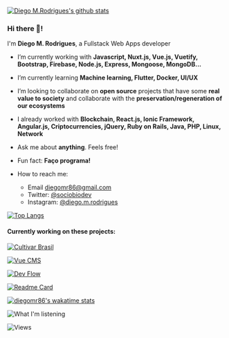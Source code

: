 [![Diego M.Rodrigues's github stats](https://github-readme-stats.vercel.app/api?username=diegomr86&include_all_commits=true&count_private=true&show_icons=true&line_height=20&theme=dark)](https://github.com/anuraghazra/github-readme-stats)

### Hi there 👋!

I'm **Diego M. Rodrigues**, a Fullstack Web Apps developer

- I’m currently working with **Javascript, Nuxt.js, Vue.js, Vuetify, Bootstrap, Firebase, Node.js, Express, Mongoose, MongoDB...**
  
- I’m currently learning **Machine learning, Flutter, Docker, UI/UX**
- I’m looking to collaborate on **open source** projects that have some **real value to society** and collaborate with the **preservation/regeneration of our ecosystems**
- I already worked with **Blockchain, React.js, Ionic Framework, Angular.js, Criptocurrencies, jQuery, Ruby on Rails, Java, PHP, Linux, Network**
- Ask me about **anything**. Feels free!
- Fun fact: **Faço programa!**
- How to reach me: 
  - Email [diegomr86@gmail.com](mailto:diegomr86@gmail.com)
  - Twitter: [@sociobiodev](https://twitter.com/sociobiodev)
  - Instagram: [@diego.m.rodrigues](https://www.instagram.com/diego.m.rodrigues/)

[![Top Langs](https://github-readme-stats.vercel.app/api/top-langs/?username=diegomr86&langs_count=8&theme=dark)](https://github.com/anuraghazra/github-readme-stats)

#### Currently working on these projects:

[![Cultivar Brasil](https://github-readme-stats.vercel.app/api/pin/?username=diegomr86&repo=cultivar&theme=dark)](https://www.cultivarbrasil.com)

[![Vue CMS](https://github-readme-stats.vercel.app/api/pin/?username=diegomr86&repo=vue-cms&theme=dark)](https://github.com/diegomr86/vue-cms)

[![Dev Flow](https://github-readme-stats.vercel.app/api/pin/?username=terrakrya&repo=dev-flow&theme=dark)](https://github.com/terrakryadiegormr86/dev-flow)

[![Readme Card](https://github-readme-stats.vercel.app/api/pin/?username=squad-on&repo=tekoa&theme=dark)](https://tekoa.terrakrya.com/)

[![diegomr86's wakatime stats](https://github-readme-stats.vercel.app/api/wakatime?username=diegomr86)](https://github.com/anuraghazra/github-readme-stats)

![What I'm listening](https://spotify-recently-played-readme.vercel.app/api?user=12143605349)

![Views](https://komarev.com/ghpvc/?username=diegomr86&color=green)
